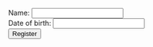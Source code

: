 <!DOCTYPE html>
<html xmlns:th="http://www.thymeleaf.org">
<html lang="en">
<head>
    <meta charset="UTF-8">
    <title>Create student</title>
</head>
<body>
    <form th:action="@{/create}" th:method="post" th:object="${student}">
        <label>Name: </label>
        <input type="text" th:field="*{name}"/><br>
        <label>Date of birth: </label>
        <input type="text" th:field="*{dateOfBirth}"/><br>
        <input type="submit" value="Register" />
    </form>
</body>
</html>
